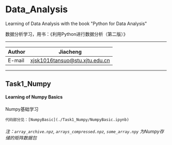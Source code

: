 # Data_Analysis

Learning of Data Analysis with the book "Python for Data Analysis"

数据分析学习，用书：《利用Python进行数据分析（第二版）》

****

|Author|Jiacheng|
|---|---
|E-mail|xjsk1016tansuo@stu.xjtu.edu.cn

****

## Task1_Numpy

#### Learning of Numpy Basics 
Numpy基础学习

    代码部分见：[NumpyBasic](./Task1_Numpy/NumpyBasic.ipynb)

###### 注：`array_archive.npz`, `arrays_compressed.npz`, `some_array.npy` 为Numpy存储的矩阵数据包
